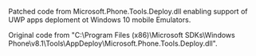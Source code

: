 Patched code from Microsoft.Phone.Tools.Deploy.dll enabling support of UWP apps deploment ot Windows 10 mobile Emulators.

Original code from "C:\Program Files (x86)\Microsoft SDKs\Windows Phone\v8.1\Tools\AppDeploy\Microsoft.Phone.Tools.Deploy.dll".

